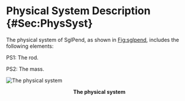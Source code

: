 # Physical System Description {#Sec:PhysSyst}

The physical system of SglPend, as shown in [Fig:sglpend](./SecPhysSyst.md#Figure:sglpend), includes the following elements:

PS1: The rod.

PS2: The mass.


<div id="Figure:sglpend"></div>

![The physical system](../../../../datafiles/sglpend/sglpend.jpg)
**<p align="center">The physical system</p>**

